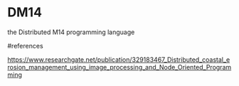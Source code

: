 # DM14
the Distributed M14 programming language


#references

https://www.researchgate.net/publication/329183467_Distributed_coastal_erosion_management_using_image_processing_and_Node_Oriented_Programming
